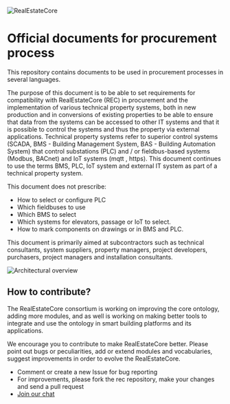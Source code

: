 
![RealEstateCore](https://avatars0.githubusercontent.com/u/37044986?s=200&v=4)

# Official documents for procurement process

This repository contains documents to be used in procurement processes in several languages.



The purpose of this document is to be able to set requirements for compatibility with RealEstateCore (REC) in procurement and the implementation of various technical property systems, both in new production and in conversions of existing properties to be able to ensure that data from the systems can be accessed to other IT systems and that it is possible to control the systems and thus the property via external applications. Technical property systems refer to superior control systems (SCADA, BMS - Building Management System, BAS - Building Automation System) that control substations  (PLC) and / or fieldbus-based systems (Modbus, BACnet) and IoT systems (mqtt , https). This document continues to use the terms BMS, PLC, IoT system and external IT system as part of a technical property system.

This document does not prescribe:
* How to select or configure PLC
* Which fieldbuses to use
* Which BMS to select
* Which systems for elevators, passage or IoT to select.
* How to mark components on drawings or in BMS and PLC.
 
This document is primarily aimed at subcontractors such as technical consultants, system suppliers, property managers, project developers, purchasers, project managers and installation consultants.

![Architectural overview](https://proptechos.com/wp-content/uploads/2022/06/REC-Architecture-Arc_EN.png)

## How to contribute?
The RealEstateCore consortium is working on improving the core ontology, adding more modules, and as well is working on making better tools to integrate and use the ontology in smart building platforms and its applications.

We encourage you to contribute to make RealEstateCore better. Please point out bugs or peculiarities, add or extend modules and vocabularies, suggest improvements in order to evolve the RealEstateCore.

* Comment or create a new Issue for bug reporting
* For improvements, please fork the rec repository, make your changes and send a pull request
* [Join our chat](https://gitter.im/RealEstateCore/community)